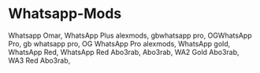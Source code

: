 # Whatsapp-Mods
Whatsapp Omar, WhatsApp Plus alexmods, gbwhatsapp pro, OGWhatsApp Pro, gb whatsapp pro, OG WhatsApp Pro alexmods, WhatsApp gold, WhatsApp Red, WhatsApp Red Abo3rab, Abo3rab, WA2 Gold Abo3rab, WA3 Red Abo3rab, 
